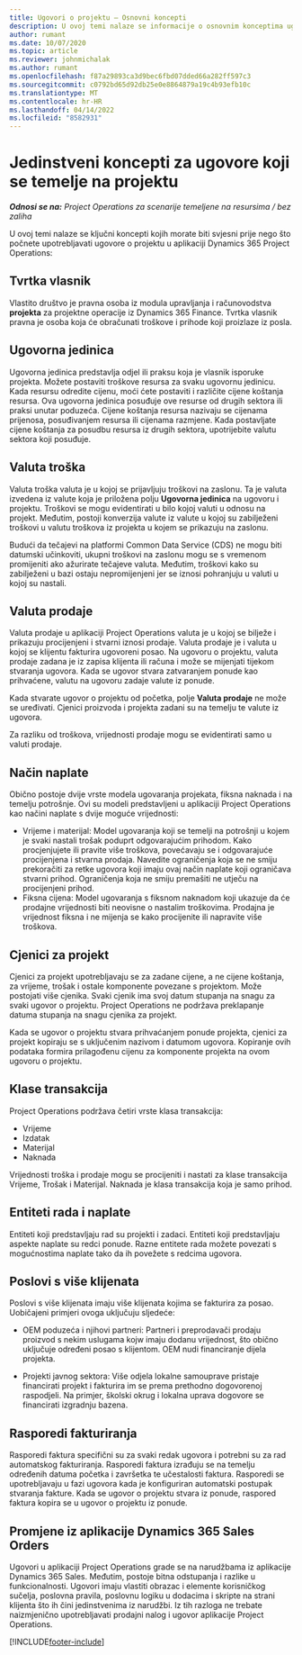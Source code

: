 ```yaml
---
title: Ugovori o projektu – Osnovni koncepti
description: U ovoj temi nalaze se informacije o osnovnim konceptima ugovora o projektu u aplikaciji Project Operations.
author: rumant
ms.date: 10/07/2020
ms.topic: article
ms.reviewer: johnmichalak
ms.author: rumant
ms.openlocfilehash: f87a29893ca3d9bec6fbd07dded66a282ff597c3
ms.sourcegitcommit: c0792bd65d92db25e0e8864879a19c4b93efb10c
ms.translationtype: MT
ms.contentlocale: hr-HR
ms.lasthandoff: 04/14/2022
ms.locfileid: "8582931"
---
```

# <a name="concepts-unique-to-project-based-contracts"></a>Jedinstveni koncepti za ugovore koji se temelje na projektu

_**Odnosi se na:** Project Operations za scenarije temeljene na resursima / bez zaliha_



U ovoj temi nalaze se ključni koncepti kojih morate biti svjesni prije nego što počnete upotrebljavati ugovore o projektu u aplikaciji Dynamics 365 Project Operations:

## <a name="owning-company"></a>Tvrtka vlasnik

Vlastito društvo je pravna osoba iz modula upravljanja i računovodstva **projekta** za projektne operacije iz Dynamics 365 Finance. Tvrtka vlasnik pravna je osoba koja će obračunati troškove i prihode koji proizlaze iz posla.

## <a name="contracting-unit"></a>Ugovorna jedinica

Ugovorna jedinica predstavlja odjel ili praksu koja je vlasnik isporuke projekta. Možete postaviti troškove resursa za svaku ugovornu jedinicu. Kada resursu odredite cijenu, moći ćete postaviti i različite cijene koštanja resursa. Ova ugovorna jedinica posuđuje ove resurse od drugih sektora ili praksi unutar poduzeća. Cijene koštanja resursa nazivaju se cijenama prijenosa, posuđivanjem resursa ili cijenama razmjene. Kada postavljate cijene koštanja za posudbu resursa iz drugih sektora, upotrijebite valutu sektora koji posuđuje.

## <a name="cost-currency"></a>Valuta troška

Valuta troška valuta je u kojoj se prijavljuju troškovi na zaslonu. Ta je valuta izvedena iz valute koja je priložena polju **Ugovorna jedinica** na ugovoru i projektu. Troškovi se mogu evidentirati u bilo kojoj valuti u odnosu na projekt. Međutim, postoji konverzija valute iz valute u kojoj su zabilježeni troškovi u valutu troškova iz projekta u kojem se prikazuju na zaslonu.

Budući da tečajevi na platformi Common Data Service (CDS) ne mogu biti datumski učinkoviti, ukupni troškovi na zaslonu mogu se s vremenom promijeniti ako ažurirate tečajeve valuta. Međutim, troškovi kako su zabilježeni u bazi ostaju nepromijenjeni jer se iznosi pohranjuju u valuti u kojoj su nastali.

## <a name="sales-currency"></a>Valuta prodaje

Valuta prodaje u aplikaciji Project Operations valuta je u kojoj se bilježe i prikazuju procijenjeni i stvarni iznosi prodaje. Valuta prodaje je i valuta u kojoj se klijentu fakturira ugovoreni posao. Na ugovoru o projektu, valuta prodaje zadana je iz zapisa klijenta ili računa i može se mijenjati tijekom stvaranja ugovora. Kada se ugovor stvara zatvaranjem ponude kao prihvaćene, valutu na ugovoru zadaje valute iz ponude.

Kada stvarate ugovor o projektu od početka, polje **Valuta prodaje** ne može se uređivati. Cjenici proizvoda i projekta zadani su na temelju te valute iz ugovora.

Za razliku od troškova, vrijednosti prodaje mogu se evidentirati samo u valuti prodaje.

## <a name="billing-method"></a>Način naplate

Obično postoje dvije vrste modela ugovaranja projekata, fiksna naknada i na temelju potrošnje. Ovi su modeli predstavljeni u aplikaciji Project Operations kao načini naplate s dvije moguće vrijednosti:

- Vrijeme i materijal: Model ugovaranja koji se temelji na potrošnji u kojem je svaki nastali trošak poduprt odgovarajućim prihodom. Kako procjenjujete ili pravite više troškova, povećavaju se i odgovarajuće procijenjena i stvarna prodaja. Navedite ograničenja koja se ne smiju prekoračiti za retke ugovora koji imaju ovaj način naplate koji ograničava stvarni prihod. Ograničenja koja ne smiju premašiti ne utječu na procijenjeni prihod.
- Fiksna cijena: Model ugovaranja s fiksnom naknadom koji ukazuje da će prodajne vrijednosti biti neovisne o nastalim troškovima. Prodajna je vrijednost fiksna i ne mijenja se kako procijenite ili napravite više troškova.

## <a name="project-price-lists"></a>Cjenici za projekt

Cjenici za projekt upotrebljavaju se za zadane cijene, a ne cijene koštanja, za vrijeme, trošak i ostale komponente povezane s projektom. Može postojati više cjenika. Svaki cjenik ima svoj datum stupanja na snagu za svaki ugovor o projektu. Project Operations ne podržava preklapanje datuma stupanja na snagu cjenika za projekt.

Kada se ugovor o projektu stvara prihvaćanjem ponude projekta, cjenici za projekt kopiraju se s uključenim nazivom i datumom ugovora. Kopiranje ovih podataka formira prilagođenu cijenu za komponente projekta na ovom ugovoru o projektu.

## <a name="transaction-classes"></a>Klase transakcija

Project Operations podržava četiri vrste klasa transakcija:

- Vrijeme
- Izdatak
- Materijal
- Naknada

Vrijednosti troška i prodaje mogu se procijeniti i nastati za klase transakcija Vrijeme, Trošak i Materijal. Naknada je klasa transakcija koja je samo prihod.

## <a name="work-entities-and-billing-entities"></a>Entiteti rada i naplate

Entiteti koji predstavljaju rad su projekti i zadaci. Entiteti koji predstavljaju aspekte naplate su redci ponude. Razne entitete rada možete povezati s mogućnostima naplate tako da ih povežete s redcima ugovora.

## <a name="multi-customer-deals"></a>Poslovi s više klijenata

Poslovi s više klijenata imaju više klijenata kojima se fakturira za posao. Uobičajeni primjeri ovoga uključuju sljedeće:

- OEM poduzeća i njihovi partneri: Partneri i preprodavači prodaju proizvod s nekim uslugama kojw imaju dodanu vrijednost, što obično uključuje određeni posao s klijentom. OEM nudi financiranje dijela projekta. 

- Projekti javnog sektora: Više odjela lokalne samouprave pristaje financirati projekt i fakturira im se prema prethodno dogovorenoj raspodjeli. Na primjer, školski okrug i lokalna uprava dogovore se financirati izgradnju bazena.

## <a name="invoice-schedules"></a>Rasporedi fakturiranja

Rasporedi faktura specifični su za svaki redak ugovora i potrebni su za rad automatskog fakturiranja. Rasporedi faktura izrađuju se na temelju određenih datuma početka i završetka te učestalosti faktura. Rasporedi se upotrebljavaju u fazi ugovora kada je konfiguriran automatski postupak stvaranja fakture. Kada se ugovor o projektu stvara iz ponude, raspored faktura kopira se u ugovor o projektu iz ponude.

## <a name="changes-from-dynamics-365-sales-orders"></a>Promjene iz aplikacije Dynamics 365 Sales Orders

Ugovori u aplikaciji Project Operations grade se na narudžbama iz aplikacije Dynamics 365 Sales. Međutim, postoje bitna odstupanja i razlike u funkcionalnosti. Ugovori imaju vlastiti obrazac i elemente korisničkog sučelja, poslovna pravila, poslovnu logiku u dodacima i skripte na strani klijenta što ih čini jedinstvenima iz narudžbi. Iz tih razloga ne trebate naizmjenično upotrebljavati prodajni nalog i ugovor aplikacije Project Operations.


[!INCLUDE[footer-include](../includes/footer-banner.md)]
